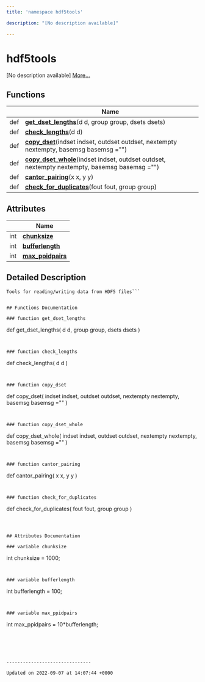 ```yaml
---
title: 'namespace hdf5tools'

description: "[No description available]"

---
```


# hdf5tools

[No description available] [More...](#detailed-description)

## Functions

|                | Name           |
| -------------- | -------------- |
| def | **[get_dset_lengths](/documentation/code/namespaces/namespacehdf5tools/#function-get-dset-lengths)**(d d, group group, dsets dsets) |
| def | **[check_lengths](/documentation/code/namespaces/namespacehdf5tools/#function-check-lengths)**(d d) |
| def | **[copy_dset](/documentation/code/namespaces/namespacehdf5tools/#function-copy-dset)**(indset indset, outdset outdset, nextempty nextempty, basemsg basemsg ="") |
| def | **[copy_dset_whole](/documentation/code/namespaces/namespacehdf5tools/#function-copy-dset-whole)**(indset indset, outdset outdset, nextempty nextempty, basemsg basemsg ="") |
| def | **[cantor_pairing](/documentation/code/namespaces/namespacehdf5tools/#function-cantor-pairing)**(x x, y y) |
| def | **[check_for_duplicates](/documentation/code/namespaces/namespacehdf5tools/#function-check-for-duplicates)**(fout fout, group group) |

## Attributes

|                | Name           |
| -------------- | -------------- |
| int | **[chunksize](/documentation/code/namespaces/namespacehdf5tools/#variable-chunksize)**  |
| int | **[bufferlength](/documentation/code/namespaces/namespacehdf5tools/#variable-bufferlength)**  |
| int | **[max_ppidpairs](/documentation/code/namespaces/namespacehdf5tools/#variable-max-ppidpairs)**  |

## Detailed Description




```
Tools for reading/writing data from HDF5 files```


## Functions Documentation

### function get_dset_lengths

```
def get_dset_lengths(
    d d,
    group group,
    dsets dsets
)
```


### function check_lengths

```
def check_lengths(
    d d
)
```


### function copy_dset

```
def copy_dset(
    indset indset,
    outdset outdset,
    nextempty nextempty,
    basemsg basemsg =""
)
```


### function copy_dset_whole

```
def copy_dset_whole(
    indset indset,
    outdset outdset,
    nextempty nextempty,
    basemsg basemsg =""
)
```


### function cantor_pairing

```
def cantor_pairing(
    x x,
    y y
)
```


### function check_for_duplicates

```
def check_for_duplicates(
    fout fout,
    group group
)
```



## Attributes Documentation

### variable chunksize

```
int chunksize =  1000;
```


### variable bufferlength

```
int bufferlength =  100;
```


### variable max_ppidpairs

```
int max_ppidpairs =  10*bufferlength;
```





-------------------------------

Updated on 2022-09-07 at 14:07:44 +0000